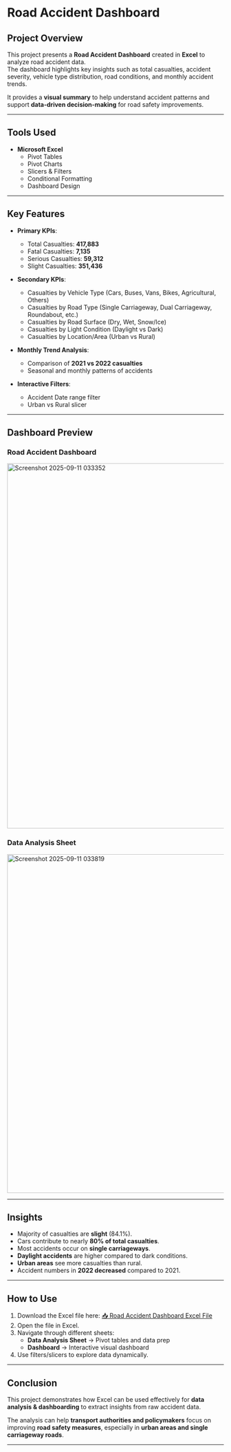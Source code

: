 # Road Accident Dashboard  

## Project Overview  
This project presents a **Road Accident Dashboard** created in **Excel** to analyze road accident data.  
The dashboard highlights key insights such as total casualties, accident severity, vehicle type distribution, road conditions, and monthly accident trends.  

It provides a **visual summary** to help understand accident patterns and support **data-driven decision-making** for road safety improvements.  

---

## Tools Used  
- **Microsoft Excel**  
  - Pivot Tables  
  - Pivot Charts  
  - Slicers & Filters  
  - Conditional Formatting  
  - Dashboard Design  

---

## Key Features  
- **Primary KPIs**:  
  - Total Casualties: **417,883**  
  - Fatal Casualties: **7,135**  
  - Serious Casualties: **59,312**  
  - Slight Casualties: **351,436**  

- **Secondary KPIs**:  
  - Casualties by Vehicle Type (Cars, Buses, Vans, Bikes, Agricultural, Others)  
  - Casualties by Road Type (Single Carriageway, Dual Carriageway, Roundabout, etc.)  
  - Casualties by Road Surface (Dry, Wet, Snow/Ice)  
  - Casualties by Light Condition (Daylight vs Dark)  
  - Casualties by Location/Area (Urban vs Rural)  

- **Monthly Trend Analysis**:  
  - Comparison of **2021 vs 2022 casualties**  
  - Seasonal and monthly patterns of accidents  

- **Interactive Filters**:  
  - Accident Date range filter  
  - Urban vs Rural slicer  

---

## Dashboard Preview  
### Road Accident Dashboard  
<img width="1758" height="848" alt="Screenshot 2025-09-11 033352" src="https://github.com/user-attachments/assets/6dfc6226-4e60-453e-b08f-af26fd29cd9c" />


### Data Analysis Sheet  
<img width="1874" height="787" alt="Screenshot 2025-09-11 033819" src="https://github.com/user-attachments/assets/0b652976-8d3a-438c-a1ca-fe89a83cce1b" />

---

## Insights  
- Majority of casualties are **slight** (84.1%).  
- Cars contribute to nearly **80% of total casualties**.  
- Most accidents occur on **single carriageways**.  
- **Daylight accidents** are higher compared to dark conditions.  
- **Urban areas** see more casualties than rural.  
- Accident numbers in **2022 decreased** compared to 2021.  

---

## How to Use  
1. Download the Excel file here: [📥 Road Accident Dashboard Excel File](https://docs.google.com/spreadsheets/d/16_v-2h8YJ0cFuRDr5xU3WzN5fG4EAYwE/edit?usp=sharing&ouid=103767589171901447500&rtpof=true&sd=true)  
2. Open the file in Excel.  
3. Navigate through different sheets:  
   - **Data Analysis Sheet** → Pivot tables and data prep  
   - **Dashboard** → Interactive visual dashboard  
4. Use filters/slicers to explore data dynamically.  

---

## Conclusion  
This project demonstrates how Excel can be used effectively for **data analysis & dashboarding** to extract insights from raw accident data.  

The analysis can help **transport authorities and policymakers** focus on improving **road safety measures**, especially in **urban areas and single carriageway roads**.  

---

